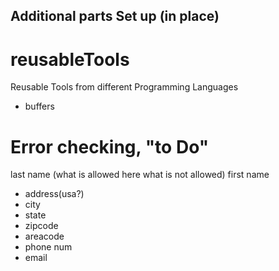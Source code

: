 ##    Additional parts Set up (in place)  

# reusableTools
Reusable Tools from different Programming Languages



* buffers    
# Error checking, "to Do"      

last name (what is allowed here what is not allowed)
first name
* address(usa?)
* city 
* state
* zipcode   
* areacode
* phone num   
* email  




